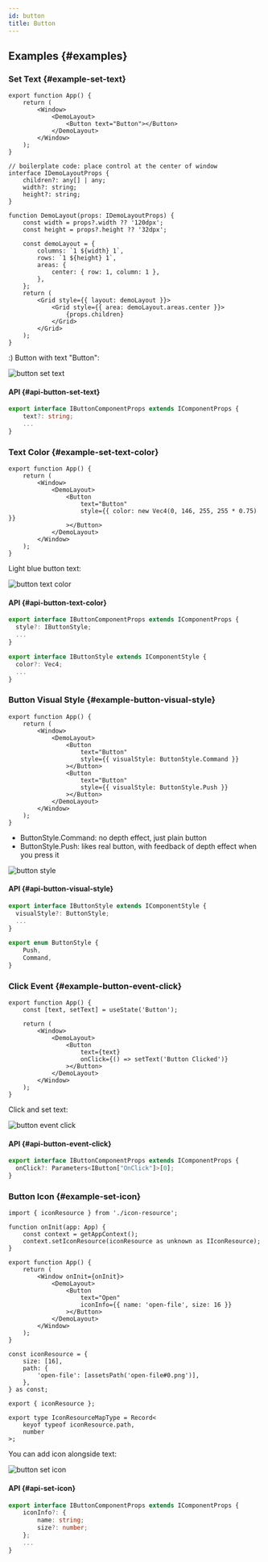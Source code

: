 ```yaml
---
id: button
title: Button
---
```


## Examples {#examples}

### Set Text {#example-set-text}

```tsx {5}
export function App() {
    return (
        <Window>
            <DemoLayout>
                <Button text="Button"></Button>
            </DemoLayout>
        </Window>
    );
}

// boilerplate code: place control at the center of window
interface IDemoLayoutProps {
    children?: any[] | any;
    width?: string;
    height?: string;
}

function DemoLayout(props: IDemoLayoutProps) {
    const width = props?.width ?? '120dpx';
    const height = props?.height ?? '32dpx';

    const demoLayout = {
        columns: `1 ${width} 1`,
        rows: `1 ${height} 1`,
        areas: {
            center: { row: 1, column: 1 },
        },
    };
    return (
        <Grid style={{ layout: demoLayout }}>
            <Grid style={{ area: demoLayout.areas.center }}>
                {props.children}
            </Grid>
        </Grid>
    );
}
```

:) Button with text "Button":

![button set text](./assets/button-set-text.png)

#### API {#api-button-set-text}

```ts
export interface IButtonComponentProps extends IComponentProps {
    text?: string;
    ...
}
```

### Text Color {#example-set-text-color}

```tsx {7}
export function App() {
    return (
        <Window>
            <DemoLayout>
                <Button
                    text="Button"
                    style={{ color: new Vec4(0, 146, 255, 255 * 0.75) }}
                ></Button>
            </DemoLayout>
        </Window>
    );
}
```

Light blue button text:

![button text color](./assets/button-text-color.png)

#### API {#api-button-text-color}

```ts
export interface IButtonComponentProps extends IComponentProps {
  style?: IButtonStyle;
  ...
}

export interface IButtonStyle extends IComponentStyle {
  color?: Vec4;
  ...
}
```

### Button Visual Style {#example-button-visual-style}

```tsx {7,11}
export function App() {
    return (
        <Window>
            <DemoLayout>
                <Button
                    text="Button"
                    style={{ visualStyle: ButtonStyle.Command }}
                ></Button>
                <Button
                    text="Button"
                    style={{ visualStyle: ButtonStyle.Push }}
                ></Button>
            </DemoLayout>
        </Window>
    );
}
```

-   ButtonStyle.Command: no depth effect, just plain button
-   ButtonStyle.Push: likes real button, with feedback of depth effect when you press it

![button style](./assets/button-style.gif)

#### API {#api-button-visual-style}

```ts
export interface IButtonStyle extends IComponentStyle {
  visualStyle?: ButtonStyle;
  ...
}

export enum ButtonStyle {
    Push,
    Command,
}
```

### Click Event {#example-button-event-click}

```tsx {9}
export function App() {
    const [text, setText] = useState('Button');

    return (
        <Window>
            <DemoLayout>
                <Button
                    text={text}
                    onClick={() => setText('Button Clicked')}
                ></Button>
            </DemoLayout>
        </Window>
    );
}
```

Click and set text:

![button event click](./assets/button-event-click.gif)

#### API {#api-button-event-click}

```ts
export interface IButtonComponentProps extends IComponentProps {
  onClick?: Parameters<IButton["OnClick"]>[0];
}
```

### Button Icon {#example-set-icon}

```tsx {14}
import { iconResource } from './icon-resource';

function onInit(app: App) {
    const context = getAppContext();
    context.setIconResource(iconResource as unknown as IIconResource);
}

export function App() {
    return (
        <Window onInit={onInit}>
            <DemoLayout>
                <Button
                    text="Open"
                    iconInfo={{ name: 'open-file', size: 16 }}
                ></Button>
            </DemoLayout>
        </Window>
    );
}
```

```tsx title="icon-resource.ts"
const iconResource = {
    size: [16],
    path: {
        'open-file': [assetsPath('open-file#0.png')],
    },
} as const;

export { iconResource };

export type IconResourceMapType = Record<
    keyof typeof iconResource.path,
    number
>;
```

You can add icon alongside text:

![button set icon](./assets/button-set-icon.png)

#### API {#api-set-icon}

```ts
export interface IButtonComponentProps extends IComponentProps {
    iconInfo?: {
        name: string;
        size?: number;
    };
    ...
}
```

